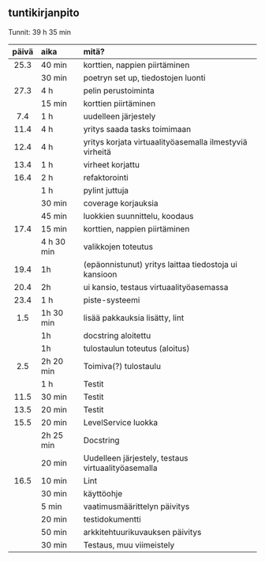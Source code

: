 ## tuntikirjanpito

Tunnit: 39 h 35 min

| päivä | aika | mitä? |
| :----:|:-----| :-----|
| 25.3 | 40 min | korttien, nappien piirtäminen |
|  | 30 min | poetryn set up, tiedostojen luonti |
| 27.3 | 4 h | pelin perustoiminta |
|  | 15 min | korttien piirtäminen |
| 7.4 | 1 h | uudelleen järjestely |
| 11.4 | 4 h | yritys saada tasks toimimaan |
| 12.4 | 4 h | yritys korjata virtuaalityöasemalla ilmestyviä virheitä |
| 13.4 | 1 h | virheet korjattu |
| 16.4 | 2 h | refaktorointi |
| | 1 h | pylint juttuja |
| | 30 min | coverage korjauksia |
| | 45 min | luokkien suunnittelu, koodaus |
| 17.4 | 15 min | korttien, nappien piirtäminen |
| | 4 h 30 min | valikkojen toteutus |
| 19.4 | 1h | (epäonnistunut) yritys laittaa tiedostoja ui kansioon |
| 20.4 | 2h | ui kansio, testaus virtuaalityöasemassa |
| 23.4 | 1 h | piste-systeemi |
| 1.5 | 1h 30 min | lisää pakkauksia lisätty, lint |
| | 1h | docstring aloitettu |
| | 1h | tulostaulun toteutus (aloitus) |
| 2.5 | 2h 20 min | Toimiva(?) tulostaulu |
| | 1 h | Testit |
| 11.5 | 30 min | Testit |
| 13.5 | 20 min | Testit |
| 15.5 | 20 min | LevelService luokka |
| | 2h 25 min | Docstring |
| | 20 min | Uudelleen järjestely, testaus virtuaalityöasemalla |
| 16.5 | 10 min | Lint |
| | 30 min | käyttöohje |
| | 5 min | vaatimusmäärittelyn päivitys |
| | 20 min | testidokumentti |
| | 50 min | arkkitehtuurikuvauksen päivitys |
| | 30 min | Testaus, muu viimeistely |
